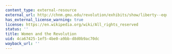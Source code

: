```yaml
---
content_type: external-resource
external_url: http://chnm.gmu.edu/revolution/exhibits/show/liberty--equality--fraternity/women-and-the-revolution
has_external_license_warning: true
license: https://en.wikipedia.org/wiki/All_rights_reserved
status: ''
title: Women and the Revolution
uid: 4ca67425-1ef5-4be0-a9bb-d8d0b9ac70dc
wayback_url: ''
---
```

